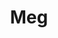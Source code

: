 ---
layout: illustration
title: Meg
type: photo, holga
description: Personal Photograph
alt: Woman lying down with patterns of light playing out over her face
medium: Medium Format Photograph Print 
large-image: meg.jpg
small-image: meg.jpg
size: 900×905
---